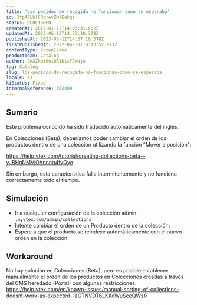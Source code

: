 ```yaml
---
title: 'Los pedidos de recogida no funcionan como se esperaba'
id: 3fp47LblCRqrevZwlEakgi
status: PUBLISHED
createdAt: 2022-01-12T14:03:31.662Z
updatedAt: 2023-05-12T14:37:10.378Z
publishedAt: 2023-05-12T14:37:10.378Z
firstPublishedAt: 2022-06-30T18:13:52.273Z
contentType: knownIssue
productTeam: Catalog
author: 2mXZkbi0oi061KicTExNjo
tag: Catalog
slug: los-pedidos-de-recogida-no-funcionan-como-se-esperaba
locale: es
kiStatus: Fixed
internalReference: 502409
---
```


## Sumario

<div class="alert alert-info">
  <p>Este problema conocido ha sido traducido automáticamente del inglés.</p>
</div>


En Colecciones (Beta), deberíamos poder cambiar el orden de los productos dentro de una colección utilizando la función "Mover a posición":

https://help.vtex.com/tutorial/creating-collections-beta--yJBHqNMViOAnnnq4fyOye

Sin embargo, esta característica falla intermitentemente y no funciona correctamente todo el tiempo.


##

## Simulación


- Ir a cualquier configuración de la colección admin: `.myvtex.com/admin/collections`
- Intente cambiar el orden de un Producto dentro de la colección;
- Espere a que el producto se reindexe automáticamente con el nuevo orden en la colección.




## Workaround


No hay solución en Colecciones (Beta), pero es posible establecer manualmente el orden de los productos en Colecciones creadas a través del CMS heredado (Portal) con algunas restricciones:
https://help.vtex.com/en/known-issues/manual-sorting-of-collections-doesnt-work-as-expected--aGTNVDT6LKKoWuSceQWs0





